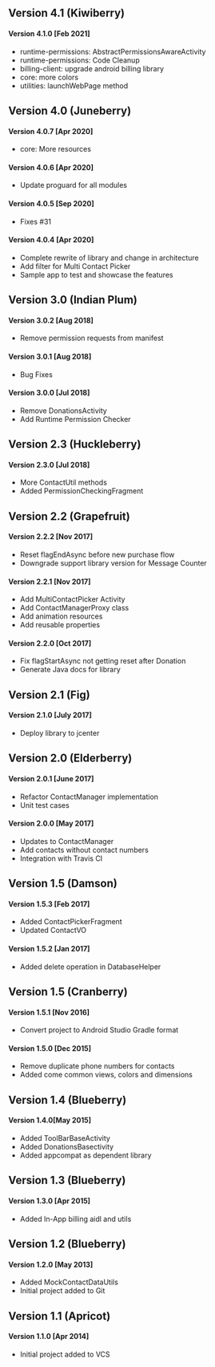 ## Version 4.1 (Kiwiberry)
#### Version 4.1.0 [Feb 2021]
 - runtime-permissions: AbstractPermissionsAwareActivity
 - runtime-permissions: Code Cleanup
 - billing-client: upgrade android billing library
 - core: more colors
 - utilities: launchWebPage method

## Version 4.0 (Juneberry)
#### Version 4.0.7 [Apr 2020]
 - core: More resources

#### Version 4.0.6 [Apr 2020]
 - Update proguard for all modules

#### Version 4.0.5 [Sep 2020]
 - Fixes #31

#### Version 4.0.4 [Apr 2020]
 - Complete rewrite of library and change in architecture
 - Add filter for Multi Contact Picker
 - Sample app to test and showcase the features

## Version 3.0 (Indian Plum)
#### Version 3.0.2 [Aug 2018]
 - Remove permission requests from manifest
 
#### Version 3.0.1 [Aug 2018]
 - Bug Fixes
 
#### Version 3.0.0 [Jul 2018]
 - Remove DonationsActivity
 - Add Runtime Permission Checker
 
## Version 2.3 (Huckleberry)
#### Version 2.3.0 [Jul 2018]
 - More ContactUtil methods
 - Added PermissionCheckingFragment

## Version 2.2 (Grapefruit)
#### Version 2.2.2 [Nov 2017]
 - Reset flagEndAsync before new purchase flow
 - Downgrade support library version for Message Counter
 
#### Version 2.2.1 [Nov 2017]
 - Add MultiContactPicker Activity
 - Add ContactManagerProxy class
 - Add animation resources
 - Add reusable properties
 
#### Version 2.2.0 [Oct 2017]
 - Fix flagStartAsync not getting reset after Donation
 - Generate Java docs for library 
 
## Version 2.1 (Fig)
#### Version 2.1.0 [July 2017]
 - Deploy library to jcenter

## Version 2.0 (Elderberry)
#### Version 2.0.1 [June 2017]
- Refactor ContactManager implementation
- Unit test cases

#### Version 2.0.0 [May 2017]
- Updates to ContactManager
- Add contacts without contact numbers
- Integration with Travis CI

## Version 1.5 (Damson)
#### Version 1.5.3 [Feb 2017]
- Added ContactPickerFragment
- Updated ContactVO

#### Version 1.5.2 [Jan 2017]
- Added delete operation in DatabaseHelper  

## Version 1.5 (Cranberry)
#### Version 1.5.1 [Nov 2016]
- Convert project to Android Studio Gradle format  

#### Version 1.5.0 [Dec 2015]
- Remove duplicate phone numbers for contacts  
- Added come common views, colors and dimensions

## Version 1.4 (Blueberry)
#### Version 1.4.0[May 2015]
- Added ToolBarBaseActivity  
- Added DonationsBasectivity  
- Added appcompat as dependent library  

## Version 1.3 (Blueberry)
#### Version 1.3.0 [Apr 2015]
- Added In-App billing aidl and utils  

## Version 1.2 (Blueberry)
#### Version 1.2.0 [May 2013]
- Added MockContactDataUtils  
- Initial project added to Git

## Version 1.1 (Apricot)
#### Version 1.1.0 [Apr 2014]
- Initial project added to VCS
